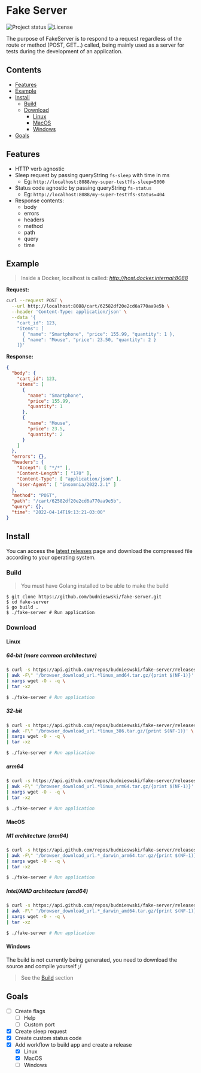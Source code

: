 # Fake Server
![Project status](https://img.shields.io/badge/version-1.0.1-green.svg)
![License](https://img.shields.io/dub/l/vibe-d.svg)

The purpose of FakeServer is to respond to a request regardless of the route or method (POST, GET...) called, being mainly used as a server for tests during the development of an application.

## Contents
- [Features](#features)
- [Example](#example)
- [Install](#install)
    - [Build](#build)
    - [Download](#download)
        - [Linux](#linux)
        - [MacOS](#macos)
        - [Windows](#windows)
- [Goals](#goals)

## Features
- HTTP verb agnostic
- Sleep request by passing queryString `fs-sleep` with time in ms
  - Eg: `http://localhost:8088/my-super-test?fs-sleep=5000`
- Status code agnostic by passing queryString `fs-status`
  - Eg: `http://localhost:8088/my-super-test?fs-status=404`
- Response contents:
  - body
  - errors
  - headers
  - method
  - path
  - query
  - time

## Example
> Inside a Docker, localhost is called: *http://host.docker.internal:8088*

**Request:**
```bash
curl --request POST \
  --url http://localhost:8088/cart/62582df20e2cd6a770aa9e5b \
  --header 'Content-Type: application/json' \
  --data '{
    "cart_id": 123,
    "items": [
      { "name": "Smartphone", "price": 155.99, "quantity": 1 },
      { "name": "Mouse", "price": 23.50, "quantity": 2 }
    ]}'
```

**Response:**
```json
{
  "body": {
    "cart_id": 123,
    "items": [
      {
        "name": "Smartphone",
        "price": 155.99,
        "quantity": 1
      },
      {
        "name": "Mouse",
        "price": 23.5,
        "quantity": 2
      }
    ]
  },
  "errors": {},
  "headers": {
    "Accept": [ "*/*" ],
    "Content-Length": [ "170" ],
    "Content-Type": [ "application/json" ],
    "User-Agent": [ "insomnia/2022.2.1" ]
  },
  "method": "POST",
  "path": "/cart/62582df20e2cd6a770aa9e5b",
  "query": {},
  "time": "2022-04-14T19:13:21-03:00"
}
```

## Install
You can access the [latest releases](https://github.com/budnieswski/fake-server/releases/latest) page and download the compressed file according to your operating system.

### Build
> You must have Golang installed to be able to make the build
```shell
$ git clone https://github.com/budnieswski/fake-server.git
$ cd fake-server
$ go build .
$ ./fake-server # Run application
```

### Download
#### Linux
##### 64-bit (more common architecture)
```bash
$ curl -s https://api.github.com/repos/budnieswski/fake-server/releases/latest \
| awk -F\" '/browser_download_url.*linux_amd64.tar.gz/{print $(NF-1)}' \
| xargs wget -O - -q \
| tar -xz

$ ./fake-server # Run application
```
##### 32-bit
```bash
$ curl -s https://api.github.com/repos/budnieswski/fake-server/releases/latest \
| awk -F\" '/browser_download_url.*linux_386.tar.gz/{print $(NF-1)}' \
| xargs wget -O - -q \
| tar -xz

$ ./fake-server # Run application
```
##### arm64
```bash
$ curl -s https://api.github.com/repos/budnieswski/fake-server/releases/latest \
| awk -F\" '/browser_download_url.*linux_arm64.tar.gz/{print $(NF-1)}' \
| xargs wget -O - -q \
| tar -xz

$ ./fake-server # Run application
```

#### MacOS
##### M1 architecture (arm64)
```bash
$ curl -s https://api.github.com/repos/budnieswski/fake-server/releases/latest \
| awk -F\" '/browser_download_url.*_darwin_arm64.tar.gz/{print $(NF-1)}' \
| xargs wget -O - -q \
| tar -xz

$ ./fake-server # Run application
```
##### Intel/AMD architecture (amd64)
```bash
$ curl -s https://api.github.com/repos/budnieswski/fake-server/releases/latest \
| awk -F\" '/browser_download_url.*_darwin_amd64.tar.gz/{print $(NF-1)}' \
| xargs wget -O - -q \
| tar -xz

$ ./fake-server # Run application
```

#### Windows
The build is not currently being generated, you need to download the source and compile yourself ;/
> See the [Build](#build) section

## Goals
- [ ] Create flags
    - [ ] Help
    - [ ] Custom port
- [X] Create sleep request
- [X] Create custom status code
- [X] Add workflow to build app and create a release
    - [X] Linux
    - [X] MacOS
    - [ ] Windows